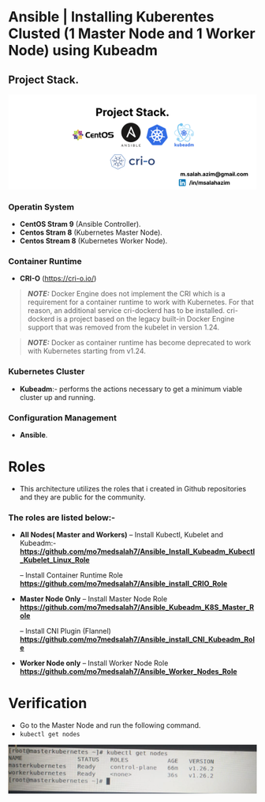 # Ansible | Installing Kuberentes Clusted (1 Master Node and 1 Worker Node) using Kubeadm

## Project Stack.

![alt text](https://github.com/mo7medsalah7/Install-Kubernetes-Cluster-Using-Ansible-and-Kubeadm/blob/main/diagrams/project_stack.png)

### Operatin System
- **CentOS Stram 9** (Ansible Controller).
- **Centos Stram 8** (Kubernetes Master Node).
- **Centos Stream 8** (Kubernetes Worker Node).

### Container Runtime
- **CRI-O** (https://cri-o.io/)

> **_NOTE:_**
Docker Engine does not implement the CRI which is a requirement for a container runtime to work with Kubernetes. For that reason, an additional service cri-dockerd has to be installed. cri-dockerd is a project based on the legacy built-in Docker Engine support that was removed from the kubelet in version 1.24.

> **_NOTE:_**
Docker as container runtime has become deprecated to work with Kubernetes starting from v1.24. 


### Kubernetes Cluster
- **Kubeadm**:- performs the actions necessary to get a minimum viable cluster up and running.

### Configuration Management
- **Ansible**.


# Roles
- This architecture utilizes the roles that i created in Github repositories and they are public for the community.

### The roles are listed below:-
- **All Nodes( Master and Workers)**
  – Install Kubectl, Kubelet and Kubeadm:-
**https://github.com/mo7medsalah7/Ansible_Install_Kubeadm_Kubectl_Kubelet_Linux_Role**

  – Install Container Runtime Role
 **https://github.com/mo7medsalah7/Ansible_install_CRIO_Role**

- **Master Node Only**
  – Install Master Node Role
**https://github.com/mo7medsalah7/Ansible_Kubeadm_K8S_Master_Role**

  – Install CNI Plugin (Flannel)
**https://github.com/mo7medsalah7/Ansible_install_CNI_Kubeadm_Role**

- **Worker Node only**
  – Install Worker Node Role
**https://github.com/mo7medsalah7/Ansible_Worker_Nodes_Role**

# Verification
- Go to the Master Node and run the following command.
 - `kubectl get nodes`

![alt text](https://github.com/mo7medsalah7/Install-Kubernetes-Cluster-Using-Ansible-and-Kubeadm/blob/main/diagrams/verification.png)
